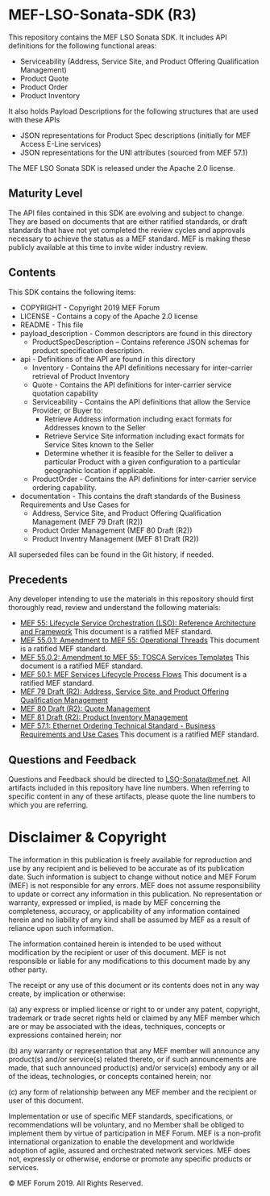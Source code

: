 # MEF-LSO-Sonata-SDK (R3)

This repository contains the MEF LSO Sonata SDK. It includes API definitions for the following functional areas:

*  Serviceability (Address, Service Site, and Product Offering Qualification Management)
*  Product Quote
*  Product Order
*  Product Inventory

It also holds Payload Descriptions for the following structures that are used with these APIs
*  JSON representations for Product Spec descriptions (initially for MEF Access E-Line services)
*  JSON representations for the UNI attributes (sourced from MEF 57.1)

The MEF LSO Sonata SDK is released under the Apache 2.0 license.

## Maturity Level
The API files contained in this SDK are evolving and subject to change.  They are based on documents that are either ratified standards, or draft standards that have not yet completed the review cycles and approvals necessary to achieve the status as a MEF standard.  MEF is making these publicly available at this time to invite wider industry review.

## Contents

This SDK contains the following items:

*  COPYRIGHT - Copyright 2019 MEF Forum
*  LICENSE - Contains a copy of the Apache 2.0 license
*  README - This file
*  payload_description - Common descriptors are found in this directory
	*  ProductSpecDescription – Contains reference JSON schemas for product specification description.
*  api - Definitions of the API are found in this directory
	*  Inventory - Contains the API definitions necessary for inter-carrier retrieval  of  Product  Inventory
	*  Quote - Contains the API definitions for inter-carrier service quotation capability
	*  Serviceability - Contains the API definitions that allow the Service Provider, or Buyer to:
		* Retrieve Address information including exact formats for Addresses known to the Seller
		* Retrieve Service Site information including exact formats for Service Sites known to the Seller
		* Determine whether it is feasible for the Seller to deliver a particular Product with a given configuration to a particular geographic location if applicable.
	*  ProductOrder - Contains the API definitions for inter-carrier service ordering capability.
*  documentation - This contains the draft standards of the Business Requirements and Use Cases for
	* Address, Service Site, and Product Offering Qualification Management (MEF 79 Draft (R2))
	* Product Order Management (MEF 80 Draft (R2))
	* Product Inventry Management (MEF 81 Draft (R2))

All superseded files can be found in the Git history, if needed.

## Precedents
Any developer intending to use the materials in this repository should first thoroughly read, review and understand the following materials:
*  [MEF 55: Lifecycle Service Orchestration (LSO): Reference Architecture and Framework](https://www.mef.net/resources/technical-specifications/download?id=44&fileid=file1) This document is a ratified MEF standard.
*  [MEF 55.0.1: Amendment to MEF 55: Operational Threads](https://www.mef.net/resources/technical-specifications/download?id=99&fileid=file1) This document is a ratified MEF standard.
*  [MEF 55.0.2: Amendment to MEF 55: TOSCA Services Templates](https://www.mef.net/resources/technical-specifications/download?id=100&fileid=file1) This document is a ratified MEF standard.
*  [MEF 50.1: MEF Services Lifecycle Process Flows](https://www.mef.net/resources/technical-specifications/download?id=96&fileid=file1) This document is a ratified MEF standard.
*  [MEF 79 Draft (R2): Address, Service Site, and Product Offering Qualification Management](documentation/...tdb)
*  [MEF 80 Draft (R2): Quote Management](documentation/..tdb)
*  [MEF 81 Draft (R2): Product Inventory Management](documentation/...tbd)
*  [MEF 57.1: Ethernet Ordering Technical Standard - Business Requirements and Use Cases](https://www.mef.net/resources/technical-specifications/download?id=117&fileid=file1) This document is a ratified MEF standard.

## Questions and Feedback
Questions and Feedback should be directed to LSO-Sonata@mef.net.  All artifacts included in this repository have line numbers.  When referring to specific content in any of these artifacts, please quote the line numbers to which you are referring.

# Disclaimer & Copyright

The information in this publication is freely available for reproduction and use by any recipient and is believed to be accurate as of its publication date. Such information is subject to change without notice and MEF Forum (MEF) is not responsible for any errors. MEF does not assume responsibility to update or correct any information in this publication. No representation or warranty, expressed or implied, is made by MEF concerning the completeness, accuracy, or applicability of any information contained herein and no liability of any kind shall be assumed by MEF as a result of reliance upon such information.

The information contained herein is intended to be used without modification by the recipient or user of this document. MEF is not responsible or liable for any modifications to this document made by any other party.

The receipt or any use of this document or its contents does not in any way create, by implication or otherwise:

(a) any express or implied license or right to or under any patent, copyright, trademark or trade secret rights held or claimed by any MEF member which are or may be associated with the ideas, techniques, concepts or expressions contained herein; nor

(b) any warranty or representation that any MEF member will announce any product(s) and/or service(s) related thereto, or if such announcements are made, that such announced product(s) and/or service(s) embody any or all of the ideas, technologies, or concepts contained herein; nor

(c) any form of relationship between any MEF member and the recipient or user of this document.

Implementation or use of specific MEF standards, specifications, or recommendations will be voluntary, and no Member shall be obliged to implement them by virtue of participation in MEF Forum. MEF is a non-profit international organization to enable the development and worldwide adoption of agile, assured and orchestrated network services. MEF does not, expressly or otherwise, endorse or promote any specific products or services.

© MEF Forum 2019. All Rights Reserved.
